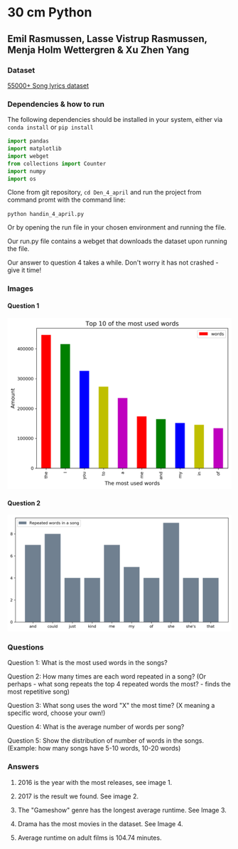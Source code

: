 # 30 cm Python

## Emil Rasmussen, Lasse Vistrup Rasmussen, Menja Holm Wettergren & Xu Zhen Yang

### Dataset

[55000+ Song lyrics dataset](https://github.com/KasperOnFire/ImpossibleTechnology/blob/master/Datasets/songdata.csv)

### Dependencies & how to run

The following dependencies should be installed in your system, either via `conda install` or `pip install`

```python
import pandas
import matplotlib
import webget
from collections import Counter
import numpy
import os
```

Clone from git repository, `cd Den_4_april` and run the project from command promt with the command line:

`python handin_4_april.py`

Or by opening the run file in your chosen environment and running the file.

Our run.py file contains a webget that downloads the dataset upon running the file. 

Our answer to question 4 takes a while. Don't worry it has not crashed - give it time!

### Images

#### Question 1

![Question 1](img/top5.png)

#### Question 2

![Question 2](img/repeated_words.png)



### Questions

Question 1: What is the most used words in the songs?

Question 2: How many times are each word repeated in a song? (Or perhaps - what song repeats the top 4 repeated words the most? - finds the most repetitive song)

Question 3: What song uses the word "X" the most time? (X meaning a specific word, choose your own!)

Question 4: What is the average number of words per song?

Question 5: Show the distribution of number of words in the songs. (Example: how many songs have 5-10 words, 10-20 words)

### Answers

1. 2016 is the year with the most releases, see image 1.

2. 2017 is the result we found. See image 2.

3. The "Gameshow" genre has the longest average runtime. See Image 3.

4. Drama has the most movies in the dataset. See Image 4.

5. Average runtime on adult films is 104.74 minutes.